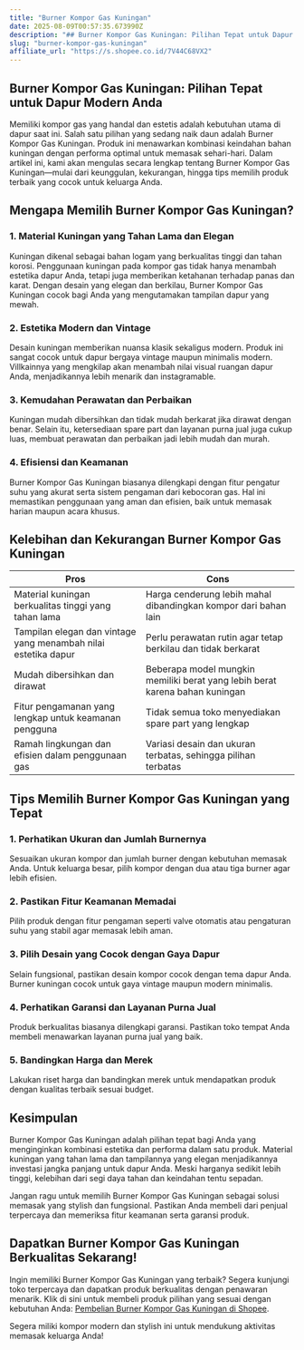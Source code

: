 ```yaml
---
title: "Burner Kompor Gas Kuningan"
date: 2025-08-09T00:57:35.673990Z
description: "## Burner Kompor Gas Kuningan: Pilihan Tepat untuk Dapur Modern Anda..."
slug: "burner-kompor-gas-kuningan"
affiliate_url: "https://s.shopee.co.id/7V44C68VX2"
---
```

## Burner Kompor Gas Kuningan: Pilihan Tepat untuk Dapur Modern Anda

Memiliki kompor gas yang handal dan estetis adalah kebutuhan utama di dapur saat ini. Salah satu pilihan yang sedang naik daun adalah Burner Kompor Gas Kuningan. Produk ini menawarkan kombinasi keindahan bahan kuningan dengan performa optimal untuk memasak sehari-hari. Dalam artikel ini, kami akan mengulas secara lengkap tentang Burner Kompor Gas Kuningan—mulai dari keunggulan, kekurangan, hingga tips memilih produk terbaik yang cocok untuk keluarga Anda.

## Mengapa Memilih Burner Kompor Gas Kuningan?

### 1. Material Kuningan yang Tahan Lama dan Elegan
Kuningan dikenal sebagai bahan logam yang berkualitas tinggi dan tahan korosi. Penggunaan kuningan pada kompor gas tidak hanya menambah estetika dapur Anda, tetapi juga memberikan ketahanan terhadap panas dan karat. Dengan desain yang elegan dan berkilau, Burner Kompor Gas Kuningan cocok bagi Anda yang mengutamakan tampilan dapur yang mewah.

### 2. Estetika Modern dan Vintage
Desain kuningan memberikan nuansa klasik sekaligus modern. Produk ini sangat cocok untuk dapur bergaya vintage maupun minimalis modern. Villkainnya yang mengkilap akan menambah nilai visual ruangan dapur Anda, menjadikannya lebih menarik dan instagramable.

### 3. Kemudahan Perawatan dan Perbaikan
Kuningan mudah dibersihkan dan tidak mudah berkarat jika dirawat dengan benar. Selain itu, ketersediaan spare part dan layanan purna jual juga cukup luas, membuat perawatan dan perbaikan jadi lebih mudah dan murah.

### 4. Efisiensi dan Keamanan
Burner Kompor Gas Kuningan biasanya dilengkapi dengan fitur pengatur suhu yang akurat serta sistem pengaman dari kebocoran gas. Hal ini memastikan penggunaan yang aman dan efisien, baik untuk memasak harian maupun acara khusus.

## Kelebihan dan Kekurangan Burner Kompor Gas Kuningan

| **Pros** | **Cons** |
|---|---|
| Material kuningan berkualitas tinggi yang tahan lama | Harga cenderung lebih mahal dibandingkan kompor dari bahan lain |
| Tampilan elegan dan vintage yang menambah nilai estetika dapur | Perlu perawatan rutin agar tetap berkilau dan tidak berkarat |
| Mudah dibersihkan dan dirawat | Beberapa model mungkin memiliki berat yang lebih berat karena bahan kuningan |
| Fitur pengamanan yang lengkap untuk keamanan pengguna | Tidak semua toko menyediakan spare part yang lengkap |
| Ramah lingkungan dan efisien dalam penggunaan gas | Variasi desain dan ukuran terbatas, sehingga pilihan terbatas |

## Tips Memilih Burner Kompor Gas Kuningan yang Tepat

### 1. Perhatikan Ukuran dan Jumlah Burnernya
Sesuaikan ukuran kompor dan jumlah burner dengan kebutuhan memasak Anda. Untuk keluarga besar, pilih kompor dengan dua atau tiga burner agar lebih efisien.

### 2. Pastikan Fitur Keamanan Memadai
Pilih produk dengan fitur pengaman seperti valve otomatis atau pengaturan suhu yang stabil agar memasak lebih aman.

### 3. Pilih Desain yang Cocok dengan Gaya Dapur
Selain fungsional, pastikan desain kompor cocok dengan tema dapur Anda. Burner kuningan cocok untuk gaya vintage maupun modern minimalis.

### 4. Perhatikan Garansi dan Layanan Purna Jual
Produk berkualitas biasanya dilengkapi garansi. Pastikan toko tempat Anda membeli menawarkan layanan purna jual yang baik.

### 5. Bandingkan Harga dan Merek
Lakukan riset harga dan bandingkan merek untuk mendapatkan produk dengan kualitas terbaik sesuai budget.

## Kesimpulan

Burner Kompor Gas Kuningan adalah pilihan tepat bagi Anda yang menginginkan kombinasi estetika dan performa dalam satu produk. Material kuningan yang tahan lama dan tampilannya yang elegan menjadikannya investasi jangka panjang untuk dapur Anda. Meski harganya sedikit lebih tinggi, kelebihan dari segi daya tahan dan keindahan tentu sepadan.

Jangan ragu untuk memilih Burner Kompor Gas Kuningan sebagai solusi memasak yang stylish dan fungsional. Pastikan Anda membeli dari penjual terpercaya dan memeriksa fitur keamanan serta garansi produk.

## Dapatkan Burner Kompor Gas Kuningan Berkualitas Sekarang!

Ingin memiliki Burner Kompor Gas Kuningan yang terbaik? Segera kunjungi toko terpercaya dan dapatkan produk berkualitas dengan penawaran menarik. Klik di sini untuk membeli produk pilihan yang sesuai dengan kebutuhan Anda: [Pembelian Burner Kompor Gas Kuningan di Shopee](https://s.shopee.co.id/7V44C68VX2).

Segera miliki kompor modern dan stylish ini untuk mendukung aktivitas memasak keluarga Anda!
